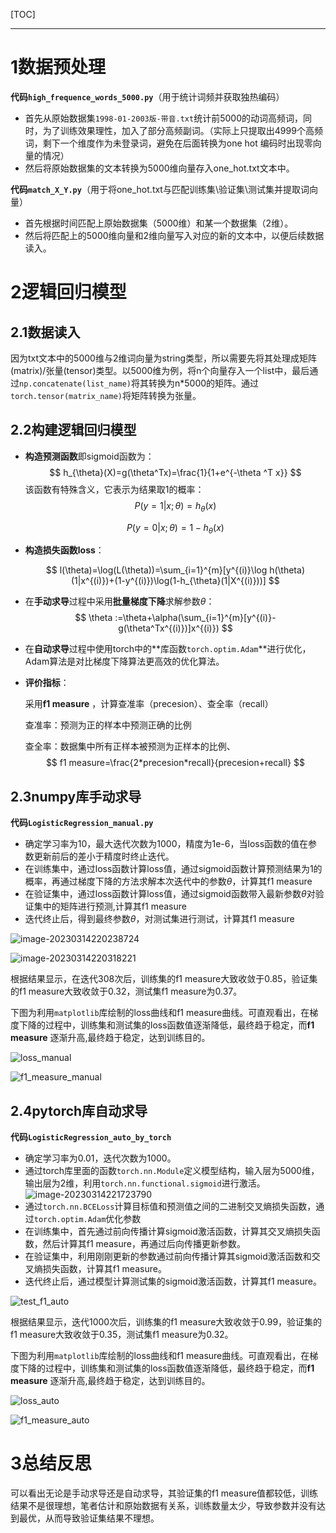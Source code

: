 [TOC]

------

# 1数据预处理

**代码`high_frequence_words_5000.py`**（用于统计词频并获取独热编码）

- 首先从原始数据集`1998-01-2003版-带音.txt`统计前5000的动词高频词，同时，为了训练效果理性，加入了部分高频副词。（实际上只提取出4999个高频词，剩下一个维度作为未登录词，避免在后面转换为one hot 编码时出现零向量的情况）
- 然后将原始数据集的文本转换为5000维向量存入one_hot.txt文本中。

**代码`match_X_Y.py`**（用于将one_hot.txt与匹配训练集\验证集\测试集并提取词向量）

- 首先根据时间匹配上原始数据集（5000维）和某一个数据集（2维）。
- 然后将匹配上的5000维向量和2维向量写入对应的新的文本中，以便后续数据读入。

# 2逻辑回归模型

## 2.1数据读入

因为txt文本中的5000维与2维词向量为string类型，所以需要先将其处理成矩阵(matrix)/张量(tensor)类型。以5000维为例，将n个向量存入一个list中，最后通过`np.concatenate(list_name)`将其转换为n*5000的矩阵。通过`torch.tensor(matrix_name)`将矩阵转换为张量。

## 2.2构建逻辑回归模型

- **构造预测函数**即sigmoid函数为：
  $$
  h_{\theta}(X)=g(\theta^Tx)=\frac{1}{1+e^{-\theta ^T x}}
  $$
  该函数有特殊含义，它表示为结果取1的概率：
  $$
  P(y=1|x;\theta)=h_{\theta}(x)
  $$

  $$
  P(y=0|x;\theta)=1-h_{\theta}(x)
  $$

  

- **构造损失函数loss**：

  
  $$
  l(\theta)=\log(L(\theta))=\sum_{i=1}^{m}[y^{(i)}\log h(\theta)(1|x^{(i)})+(1-y^{(i)})\log(1-h_{\theta}(1|X^{(i)}))]
  $$
  

- 在**手动求导**过程中采用**批量梯度下降**求解参数$\theta$：
  $$
  \theta :=\theta+\alpha(\sum_{i=1}^{m}[y^{(i)}-g(\theta^Tx^{(i)})]x^{(i)})
  $$
  

- 在**自动求导**过程中使用torch中的**库函数`torch.optim.Adam`**进行优化，Adam算法是对比梯度下降算法更高效的优化算法。

- **评价指标**：

  采用**f1 measure** ，计算查准率（precesion）、查全率（recall）

  查准率：预测为正的样本中预测正确的比例

  查全率：数据集中所有正样本被预测为正样本的比例、
  $$
  f1  measure=\frac{2*precesion*recall}{precesion+recall}
  $$
  

## 2.3numpy库手动求导

**代码`LogisticRegression_manual.py`**

- 确定学习率为10，最大迭代次数为1000，精度为1e-6，当loss函数的值在参数更新前后的差小于精度时终止迭代。
- 在训练集中，通过loss函数计算loss值，通过sigmoid函数计算预测结果为1的概率，再通过梯度下降的方法求解本次迭代中的参数$\theta$，计算其f1 measure
- 在验证集中，通过loss函数计算loss值，通过sigmoid函数带入最新参数$\theta$对验证集中的矩阵进行预测,计算其f1 measure
- 迭代终止后，得到最终参数$\theta$，对测试集进行测试，计算其f1 measure

![image-20230314220238724](C:\Users\86185\AppData\Roaming\Typora\typora-user-images\image-20230314220238724.png)

![image-20230314220318221](C:\Users\86185\AppData\Roaming\Typora\typora-user-images\image-20230314220318221.png)

根据结果显示，在迭代308次后，训练集的f1 measure大致收敛于0.85，验证集的f1 measure大致收敛于0.32，测试集f1 measure为0.37。

下图为利用`matplotlib`库绘制的loss曲线和f1 measure曲线。可直观看出，在梯度下降的过程中，训练集和测试集的loss函数值逐渐降低，最终趋于稳定，而**f1 measure** 逐渐升高,最终趋于稳定，达到训练目的。

![loss_manual](C:\Users\86185\Desktop\bit\大二下\知识工程\作业一\figure\loss_manual.png)

![f1_measure_manual](C:\Users\86185\Desktop\bit\大二下\知识工程\作业一\figure\f1_measure_manual.png)

## 2.4pytorch库自动求导

**代码`LogisticRegression_auto_by_torch`**

- 确定学习率为0.01，迭代次数为1000。
- 通过torch库里面的函数`torch.nn.Module`定义模型结构，输入层为5000维，输出层为2维，利用`torch.nn.functional.sigmoid`进行激活。![image-20230314221723790](C:\Users\86185\AppData\Roaming\Typora\typora-user-images\image-20230314221723790.png)
- 通过`torch.nn.BCELoss`计算目标值和预测值之间的二进制交叉熵损失函数，通过`torch.optim.Adam`优化参数
- 在训练集中，首先通过前向传播计算sigmoid激活函数，计算其交叉熵损失函数，然后计算其f1 measure，再通过后向传播更新参数。
- 在验证集中，利用刚刚更新的参数通过前向传播计算其sigmoid激活函数和交叉熵损失函数，计算其f1 measure。
- 迭代终止后，通过模型计算测试集的sigmoid激活函数，计算其f1 measure。

![test_f1_auto](C:\Users\86185\Desktop\bit\大二下\知识工程\作业一\figure\test_f1_auto.png)

根据结果显示，迭代1000次后，训练集的f1 measure大致收敛于0.99，验证集的f1 measure大致收敛于0.35，测试集f1 measure为0.32。

下图为利用`matplotlib`库绘制的loss曲线和f1 measure曲线。可直观看出，在梯度下降的过程中，训练集和测试集的loss函数值逐渐降低，最终趋于稳定，而**f1 measure** 逐渐升高,最终趋于稳定，达到训练目的。

![loss_auto](C:\Users\86185\Desktop\bit\大二下\知识工程\作业一\figure\loss_auto.png)

![f1_measure_auto](C:\Users\86185\Desktop\bit\大二下\知识工程\作业一\figure\f1_measure_auto.png)

# 3总结反思

可以看出无论是手动求导还是自动求导，其验证集的f1 measure值都较低，训练结果不是很理想，笔者估计和原始数据有关系，训练数量太少，导致参数并没有达到最优，从而导致验证集结果不理想。